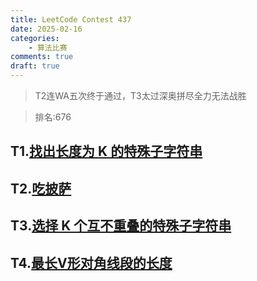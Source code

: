 ```yaml
---
title: LeetCode Contest 437
date: 2025-02-16
categories:
    - 算法比赛
comments: true
draft: true
---  
```


>T2连WA五次终于通过，T3太过深奥拼尽全力无法战胜

>排名:676

<!-- more -->

## T1.[找出长度为 K 的特殊子字符串](https://leetcode.cn/contest/weekly-contest-437/problems/find-special-substring-of-length-k/description/)

## T2.[吃披萨](https://leetcode.cn/contest/weekly-contest-437/problems/eat-pizzas/description/)

## T3.[选择 K 个互不重叠的特殊子字符串](https://leetcode.cn/contest/weekly-contest-437/problems/select-k-disjoint-special-substrings/description/)

## T4.[最长V形对角线段的长度](https://leetcode.cn/contest/weekly-contest-437/problems/length-of-longest-v-shaped-diagonal-segment/description/)